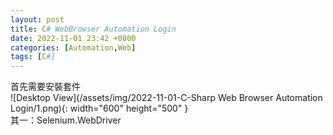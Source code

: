```yaml
---
layout: post
title: C# WebBrowser Automation Login
date: 2022-11-01 23:42 +0800
categories: [Automation,Web]
tags: [C#]
---
```


首先需要安裝套件  
![Desktop View](/assets/img/2022-11-01-C-Sharp Web Browser Automation Login/1.png){: width="600" height="500" }  
其一：Selenium.WebDriver
<script  type='text/javascript' src=''>

     NuGet\Install-Package Selenium.WebDriver -Version 4.5.1

其二：Selenium.WebDriver.ChromeDriver ( 版本需依據本地Chrome的版本微調)
<script  type='text/javascript' src=''>

     NuGet\Install-Package Selenium.WebDriver.ChromeDriver -Version 106.0.5249.6100

 
以登入Netflix為例
使用以下範例
<script  type='text/javascript' src=''>

      using OpenQA.Selenium;
      using OpenQA.Selenium.Chrome;
      using System.Threading;

      namespace WebBrowser_AutoLogin
      {
          internal class Program
          {
              static void Main(string[] args)
              {
                  IWebDriver driver = new ChromeDriver();
                  //開啟網頁
                  string str = "https://www.netflix.com/tw/Login";
                  driver.Navigate().GoToUrl(str);
           
                  IWebElement inputAccount = driver.FindElement(By.Name("userLoginId"));
                  Thread.Sleep(50);
                  inputAccount.SendKeys("Account"); //輸入帳號
                  Thread.Sleep(50);

                  IWebElement inputPassword = driver.FindElement(By.Name("password"));
                  Thread.Sleep(50);
                  inputPassword.SendKeys("Password"); //輸入密碼
                  Thread.Sleep(50);
                  //登入
                  IWebElement submitButton = driver.FindElement(By.XPath("//*[@class='btn login-button btn-submit btn-small']"));
                  Thread.Sleep(50);
                  submitButton.Click();
              }
          }
      }


參數來源  
![Desktop View](/assets/img/2022-11-01-C-Sharp Web Browser Automation Login/2.png){: width="600" height="500" }   
執行GIF ，依照上面範例中的帳號密碼的輸入的話，理所當然會在Cick Login之後顯示帳號或密碼錯誤
![Desktop View](/assets/img/2022-11-01-C-Sharp Web Browser Automation Login/3.GIF){: width="600" height="500" }  
